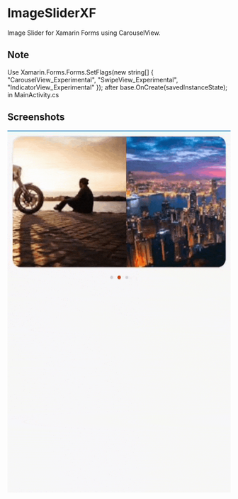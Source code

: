 # ImageSliderXF
Image Slider for Xamarin Forms using CarouselView.<br/>

## Note
Use  Xamarin.Forms.Forms.SetFlags(new string[] { "CarouselView_Experimental", "SwipeView_Experimental", "IndicatorView_Experimental" }); after base.OnCreate(savedInstanceState); in MainActivity.cs
## Screenshots
<img src="screenshots/preview.gif" >

